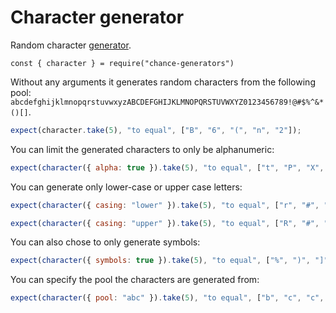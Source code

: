 # Character generator

Random character [generator](../generator/).

```js#evaluate:false
const { character } = require("chance-generators")
```

Without any arguments it generates random characters from the following pool:
`abcdefghijklmnopqrstuvwxyzABCDEFGHIJKLMNOPQRSTUVWXYZ0123456789!@#$%^&*()[]`.

```js
expect(character.take(5), "to equal", ["B", "6", "(", "n", "2"]);
```

You can limit the generated characters to only be alphanumeric:

```js
expect(character({ alpha: true }).take(5), "to equal", ["t", "P", "X", "j", "M"]);
```

You can generate only lower-case or upper case letters:

```js
expect(character({ casing: "lower" }).take(5), "to equal", ["r", "#", ")", "i", "9"]);
```

```js
expect(character({ casing: "upper" }).take(5), "to equal", ["R", "#", ")", "I", "9"]);
```

You can also chose to only generate symbols:

```js
expect(character({ symbols: true }).take(5), "to equal", ["%", ")", "]", "#", "("]);
```

You can specify the pool the characters are generated from:

```js
expect(character({ pool: "abc" }).take(5), "to equal", ["b", "c", "c", "a", "c"]);
```
